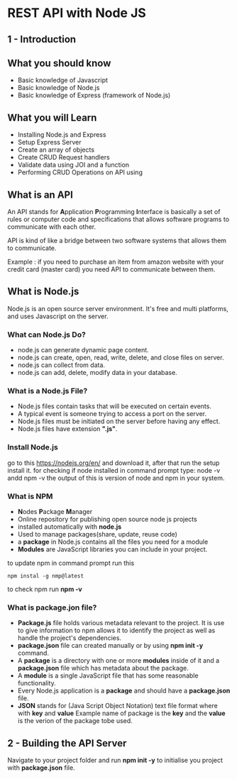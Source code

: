 # REST API with Node JS

## 1 - Introduction

## What you should know

  - Basic knowledge of Javascript
  - Basic knowledge of Node.js
  - Basic knowledge of Express (framework of Node.js)

## What you will Learn

  - Installing Node.js and Express
  - Setup Express Server
  - Create an array of objects
  - Create CRUD Request handlers
  - Validate data using JOI and a function
  - Performing CRUD Operations on API using 

## What is an API

 An API stands for **A**pplication **P**rogramming **I**nterface is basically a set of rules or computer code and specifications that allows software programs to communicate with each other.

 API is kind of like a bridge between two software systems that allows them to communicate.

 Example : if you need to purchase an item from amazon website with your credit card (master card) you need API to communicate between them.

## What is Node.js

  Node.js is an open source server environment.
  It's free and multi platforms, and uses Javascript on the server.

###  What can Node.js Do?

  - node.js can generate dynamic page content.
  - node.js can create, open, read, write, delete, and close files on server.
  - node.js can collect from data.
  - node.js can add, delete, modify data in your database.

### What is a Node.js File?

  - Node.js files contain tasks that will be executed on certain events.
  - A typical event is someone trying to access a port on the server.
  - Node.js files must be initiated on the server before having any effect.
  - Node.js files have extension __".js"__.

### Install Node.js

 go to this  https://nodejs.org/en/ and download it, after that run the setup install it.
 for checking if node installed in command prompt type: node -v andd npm -v the output of this is version of node and npm in your system.

### What is NPM

  - **N**odes **P**ackage **M**anager
  - Online repository for publishing open source node js projects
  - installed automatically with __node.js__
  - Used to manage packages(share, update, reuse code)
  - a __package__ in Node.js contains all the files you need for a module
  - __Modules__ are JavaScript libraries you can include in your project.

to update npm in command prompt run this 

    npm instal -g nmp@latest

to check npm run __npm -v__

### What is package.jon file?

 - __Package.js__ file holds various metadata relevant to the project. It is use to give information to npm allows it to identify the project as well as handle the project's dependencies.
 - __package.json__ file can created manually or by using __npm init -y__ command.
 - A __package__ is a directory with one or more __modules__ inside of it and a __package.json__ file which has metadata about the package.
 - A __module__ is a single JavaScript file that has some reasonable functionality.
 - Every Node.js application is a __package__ and should have a __package.json__ file.
 - __JSON__ stands for (Java Script Object Notation) text file format where with __key__ and __value__ Example name of package is the __key__ and the __value__ is the verion of the package tobe used.


## 2 - Building the API Server

Navigate to your project folder and run __npm init -y__ to initialise you project with __package.json__ file.